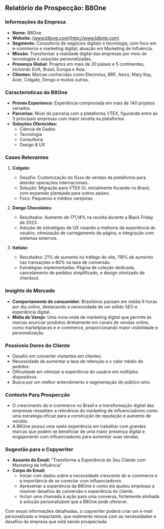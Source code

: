 ## Relatório de Prospecção: B8One

### Informações da Empresa
- **Nome:** B8One
- **Website:** [www.b8one.com](http://www.b8one.com)
- **Segmento:** Consultoria de negócios digitais e tecnologia, com foco em e-commerce e marketing digital; atuação em Marketing de Influência.
- **Missão:** Transformar a realidade digital das empresas por meio de tecnologias e soluções personalizadas.
- **Presença Global:** Projetos em mais de 20 países e 5 continentes, incluindo EUA, Brasil, Europa e Ásia.
- **Clientes:** Marcas conhecidas como Electrolux, BRF, Asics, Mary Kay, Acer, Colgate, Dengo e muitas outras.

### Características da B8One
- **Proven Experience:** Experiência comprovada em mais de 140 projetos variados.
- **Parcerias:** Nível de parceria com a plataforma VTEX, figurando entre as 3 principais empresas com maior receita na plataforma.
- **Soluções Oferecidas:**
  - Ciência de Dados
  - Tecnologia
  - Consultoria
  - Design & UX

### Cases Relevantes
1. **Colgate:**
   - Desafio: Customização do fluxo de vendas da plataforma para atender operações internacionais.
   - Solução: Migração para VTEX IO, inicialmente focando no Brasil, com expansão planejada para outros países.
   - Foco: Pequenos e médios varejistas.

2. **Dengo Chocolates:**
   - Resultados: Aumento de 171,14% na receita durante a Black Friday de 2023.
   - Adoção de estratégias de UX visando a melhoria da experiência do usuário, otimização de carregamento da página, e integração com sistemas externos.

3. **Itatiaia:**
   - Resultados: 21% de aumento no tráfego do site, 118% de aumento nas transações e 80% na taxa de conversão.
   - Estratégias implementadas: Página de coleção dedicada, cancelamento de pedidos simplificado, e design otimizado de checkout.

### Insights do Mercado
- **Comportamento do consumidor:** Brasileiros passam em média 9 horas por dia online, destacando a necessidade de um sólido SEO e experiência digital.
- **Mídia de Varejo:** Uma nova onda de marketing digital que permite às marcas anunciar produtos diretamente em canais de vendas online, como marketplaces e e-commerce, proporcionando maior visibilidade e personalização.

### Possíveis Dores do Cliente
- Desafio em converter visitantes em clientes.
- Necessidade de aumentar a taxa de retenção e o valor médio de pedidos.
- Dificuldade em otimizar a experiência do usuário em múltiplos dispositivos.
- Busca por um melhor entendimento e segmentação do público-alvo.

### Contexto Para Prospecção
- O crescimento do e-commerce no Brasil e a transformação digital das empresas ressaltam a relevância do marketing de influenciadores como uma estratégia eficaz para a construção de reputação e aumento de vendas.
- A B8One possui uma vasta experiência em trabalhar com grandes marcas que podem se beneficiar de uma maior presença digital e engajamento com influenciadores para aumentar suas vendas.

### Sugestão para o Copywriter
- **Assunto do Email:** "Transforme a Experiência do Seu Cliente com Marketing de Influência"
- **Corpo do Email:**
  - Iniciar com dados sobre a necessidade crescente do e-commerce e a importância de se conectar com influenciadores.
  - Apresentar a experiência da B8One e como ela ajudou empresas a resolver desafios de conversão e experiência do cliente.
  - Incluir uma chamada à ação para uma conversa, fortemente alinhada à solução personalizável que a B8One pode oferecer.

Com essas informações detalhadas, o copywriter poderá criar um e-mail personalizado e impactante, que realmente ressoe com as necessidades e desafios da empresa que está sendo prospectada.